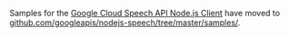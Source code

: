 Samples for the [Google Cloud Speech API Node.js Client][client] have moved
to [github.com/googleapis/nodejs-speech/tree/master/samples/][samples].

[client]: https://github.com/googleapis/nodejs-speech
[samples]: https://github.com/googleapis/nodejs-speech/tree/master/samples
